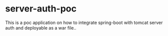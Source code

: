 # server-auth-poc
This is a poc application on how to integrate spring-boot with tomcat server auth and deployable as a war file..
